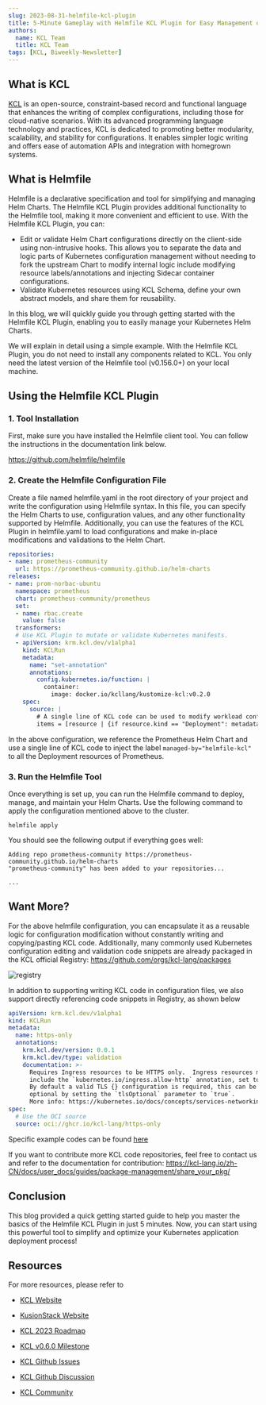 ```yaml
---
slug: 2023-08-31-helmfile-kcl-plugin
title: 5-Minute Gameplay with Helmfile KCL Plugin for Easy Management of Kubernetes Helm Charts
authors:
  name: KCL Team
  title: KCL Team
tags: [KCL, Biweekly-Newsletter]
---
```


## What is KCL

[KCL](https://github.com/kcl-lang) is an open-source, constraint-based record and functional language that enhances the writing of complex configurations, including those for cloud-native scenarios. With its advanced programming language technology and practices, KCL is dedicated to promoting better modularity, scalability, and stability for configurations. It enables simpler logic writing and offers ease of automation APIs and integration with homegrown systems.

## What is Helmfile

Helmfile is a declarative specification and tool for simplifying and managing Helm Charts. The Helmfile KCL Plugin provides additional functionality to the Helmfile tool, making it more convenient and efficient to use. With the Helmfile KCL Plugin, you can:

+ Edit or validate Helm Chart configurations directly on the client-side using non-intrusive hooks. This allows you to separate the data and logic parts of Kubernetes configuration management without needing to fork the upstream Chart to modify internal logic include modifying resource labels/annotations and injecting Sidecar container configurations.
+ Validate Kubernetes resources using KCL Schema, define your own abstract models, and share them for reusability.

In this blog, we will quickly guide you through getting started with the Helmfile KCL Plugin, enabling you to easily manage your Kubernetes Helm Charts.

We will explain in detail using a simple example. With the Helmfile KCL Plugin, you do not need to install any components related to KCL. You only need the latest version of the Helmfile tool (v0.156.0+) on your local machine.

## Using the Helmfile KCL Plugin

### 1. Tool Installation

First, make sure you have installed the Helmfile client tool. You can follow the instructions in the documentation link below.

https://github.com/helmfile/helmfile

### 2. Create the Helmfile Configuration File

Create a file named helmfile.yaml in the root directory of your project and write the configuration using Helmfile syntax. In this file, you can specify the Helm Charts to use, configuration values, and any other functionality supported by Helmfile. Additionally, you can use the features of the KCL Plugin in helmfile.yaml to load configurations and make in-place modifications and validations to the Helm Chart.

```yaml
repositories:
- name: prometheus-community
  url: https://prometheus-community.github.io/helm-charts
releases:
- name: prom-norbac-ubuntu
  namespace: prometheus
  chart: prometheus-community/prometheus
  set:
  - name: rbac.create
    value: false
  transformers:
  # Use KCL Plugin to mutate or validate Kubernetes manifests.
  - apiVersion: krm.kcl.dev/v1alpha1
    kind: KCLRun
    metadata:
      name: "set-annotation"
      annotations:
        config.kubernetes.io/function: |
          container:
            image: docker.io/kcllang/kustomize-kcl:v0.2.0
    spec:
      source: |
        # A single line of KCL code can be used to modify workload configurations in-place.
        items = [resource | {if resource.kind == "Deployment": metadata.annotations: {"managed-by" = "helmfile-kcl"}} for resource in option("resource_list").items]
```

In the above configuration, we reference the Prometheus Helm Chart and use a single line of KCL code to inject the label `managed-by="helmfile-kcl"` to all the Deployment resources of Prometheus.

### 3. Run the Helmfile Tool

Once everything is set up, you can run the Helmfile command to deploy, manage, and maintain your Helm Charts. Use the following command to apply the configuration mentioned above to the cluster.

```shell
helmfile apply
```

You should see the following output if everything goes well:

```shell
Adding repo prometheus-community https://prometheus-community.github.io/helm-charts
"prometheus-community" has been added to your repositories...

...
```

## Want More?

For the above helmfile configuration, you can encapsulate it as a reusable logic for configuration modification without constantly writing and copying/pasting KCL code. Additionally, many commonly used Kubernetes configuration editing and validation code snippets are already packaged in the KCL official Registry: https://github.com/orgs/kcl-lang/packages

![registry](/img/blog/2023-08-31-helmfile-kcl-plugin/registry.png)

In addition to supporting writing KCL code in configuration files, we also support directly referencing code snippets in Registry, as shown below

```yaml
apiVersion: krm.kcl.dev/v1alpha1
kind: KCLRun
metadata:
  name: https-only
  annotations: 
    krm.kcl.dev/version: 0.0.1
    krm.kcl.dev/type: validation
    documentation: >-
      Requires Ingress resources to be HTTPS only.  Ingress resources must
      include the `kubernetes.io/ingress.allow-http` annotation, set to `false`.
      By default a valid TLS {} configuration is required, this can be made
      optional by setting the `tlsOptional` parameter to `true`.
      More info: https://kubernetes.io/docs/concepts/services-networking/ingress/#tls
spec:
  # Use the OCI source
  source: oci://ghcr.io/kcl-lang/https-only
```

Specific example codes can be found [here](https://github.com/kcl-lang/krm-kcl/tree/main/examples)

If you want to contribute more KCL code repositories, feel free to contact us and refer to the documentation for contribution: https://kcl-lang.io/zh-CN/docs/user_docs/guides/package-management/share_your_pkg/

## Conclusion

This blog provided a quick getting started guide to help you master the basics of the Helmfile KCL Plugin in just 5 minutes. Now, you can start using this powerful tool to simplify and optimize your Kubernetes application deployment process!

## Resources

For more resources, please refer to

- [KCL Website](https://kcl-lang.io/)
- [KusionStack Website](https://kusionstack.io/)

- [KCL 2023 Roadmap](https://kcl-lang.io/docs/community/release-policy/roadmap)
- [KCL v0.6.0 Milestone](https://github.com/kcl-lang/kcl/milestone/6)
- [KCL Github Issues](https://github.com/kcl-lang/kcl/issues)
- [KCL Github Discussion](https://github.com/orgs/kcl-lang/discussions)
- [KCL Community](https://github.com/kcl-lang/community)
